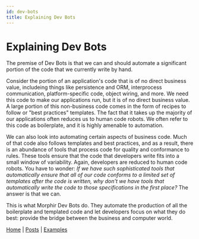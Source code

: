 ```yaml
---
id: dev-bots
title: Explaining Dev Bots
---
```


# Explaining Dev Bots

The premise of Dev Bots is that we can and should automate a significant portion of the code that we currently write by hand.

Consider the portion of an application's code that is of no direct business value, includeing things like
persistence and ORM, interprocess communication, platform-specific code, object wiring, and more. We need this code
to make our applications run, but it is of no direct business value. A large portion of this non-business code comes
in the form of recipes to follow or "best practices" templates. The fact that it takes up the majority of our
applications often reduces us to human code robots. We often refer to this code as boilerplate, and it is
highly amenable to automation.

We can also look into automating certain aspects of business code. Much of that code also follows templates and best
practices, and as a result, there is an abundance of tools that process code for quality and conformance
to rules. These tools ensure that the code that developers write fits into a small window of variability. Again,
developers are reduced to human code robots. You have to wonder: _If we have such sophisticated tools that automatically
ensure that all of our code conforms to a limited set of templates after the code is written, why don't we have tools
that automatically write the code to those specifications in the first place?_ The answer is that we can.

This is what Morphir Dev Bots do. They automate the production of all the boilerplate and templated code and
let developers focus on what they do best: provide the bridge between the business and computer world.

[Home](/index) | [Posts](posts) | [Examples](https://github.com/finos/morphir-examples/)
